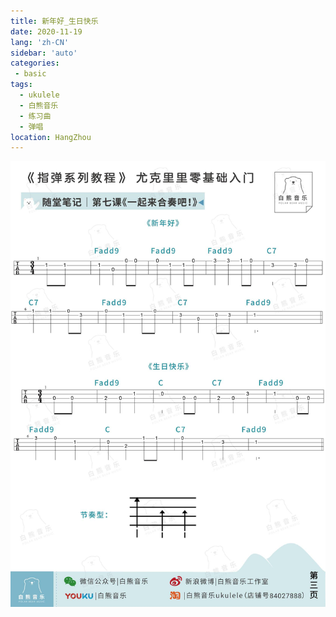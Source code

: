 ```yaml
---
title: 新年好_生日快乐
date: 2020-11-19
lang: 'zh-CN'
sidebar: 'auto'
categories:
 - basic
tags: 
  - ukulele 
  - 白熊音乐 
  - 练习曲
  - 弹唱
location: HangZhou
---
```


![](/basic/弹唱_新年好_生日快乐.jpg) 